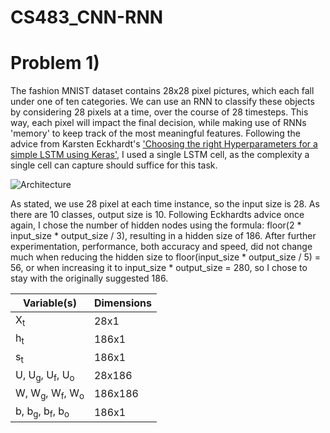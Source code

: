 # CS483_CNN-RNN

# Problem 1)

The fashion MNIST dataset contains 28x28 pixel pictures, which each fall under one of ten categories. We can use an RNN to classify these objects by considering 28 pixels at a time, over the course of 28 timesteps. This way, each pixel will impact the final decision, while making use of RNNs 'memory' to keep track of the most meaningful features. Following the advice from Karsten Eckhardt's ['Choosing the right Hyperparameters for a simple LSTM using Keras'](https://towardsdatascience.com/choosing-the-right-hyperparameters-for-a-simple-lstm-using-keras-f8e9ed76f046), I used a single LSTM cell, as the complexity a single cell can capture should suffice for this task.

![Architecture](https://github.com/ete2njit/CS483_CNN-RNN/blob/main/resources/lstm%20architecture.png)

As stated, we use 28 pixel at each time instance, so the input size is 28. As there are 10 classes, output size is 10. Following Eckhardts advice once again, I chose the number of hidden nodes using the formula: floor(2 * input_size * output_size / 3), resulting in a hidden size of 186. After further experimentation, performance, both accuracy and speed, did not change much when reducing the hidden size to floor(input_size * output_size / 5) = 56, or when increasing it to input_size * output_size = 280, so I chose to stay with the originally suggested 186.

| Variable(s) | Dimensions |
| -------- | ------ |
| X<sub>t</sub> | 28x1 |
| h<sub>t</sub> | 186x1 |
| s<sub>t</sub> | 186x1 |
| U, U<sub>g</sub>, U<sub>f</sub>, U<sub>o</sub>  | 28x186 | 
| W, W<sub>g</sub>, W<sub>f</sub>, W<sub>o</sub> | 186x186 |
| b, b<sub>g</sub>, b<sub>f</sub>, b<sub>o</sub> | 186x1 |

